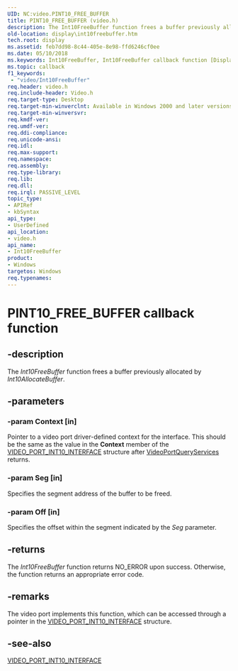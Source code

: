 ```yaml
---
UID: NC:video.PINT10_FREE_BUFFER
title: PINT10_FREE_BUFFER (video.h)
description: The Int10FreeBuffer function frees a buffer previously allocated by Int10AllocateBuffer.
old-location: display\int10freebuffer.htm
tech.root: display
ms.assetid: feb7dd98-8c44-405e-8e98-ffd6246cf0ee
ms.date: 05/10/2018
ms.keywords: Int10FreeBuffer, Int10FreeBuffer callback function [Display Devices], PINT10_FREE_BUFFER, PINT10_FREE_BUFFER callback, VideoPort_Functions_607fc1f2-1d9a-48eb-97c2-a2cd510e3d78.xml, display.int10freebuffer, video/Int10FreeBuffer
ms.topic: callback
f1_keywords:
 - "video/Int10FreeBuffer"
req.header: video.h
req.include-header: Video.h
req.target-type: Desktop
req.target-min-winverclnt: Available in Windows 2000 and later versions of the Windows operating systems.
req.target-min-winversvr: 
req.kmdf-ver: 
req.umdf-ver: 
req.ddi-compliance: 
req.unicode-ansi: 
req.idl: 
req.max-support: 
req.namespace: 
req.assembly: 
req.type-library: 
req.lib: 
req.dll: 
req.irql: PASSIVE_LEVEL
topic_type:
- APIRef
- kbSyntax
api_type:
- UserDefined
api_location:
- video.h
api_name:
- Int10FreeBuffer
product:
- Windows
targetos: Windows
req.typenames: 
---
```


# PINT10_FREE_BUFFER callback function


## -description


The <i>Int10FreeBuffer</i> function frees a buffer previously allocated by <i>Int10AllocateBuffer</i>.


## -parameters




### -param Context [in]

Pointer to a video port driver-defined context for the interface. This should be the same as the value in the <b>Context</b> member of the <a href="https://docs.microsoft.com/windows-hardware/drivers/ddi/content/video/ns-video-_video_port_int10_interface">VIDEO_PORT_INT10_INTERFACE</a> structure after <a href="https://docs.microsoft.com/windows-hardware/drivers/ddi/content/video/nf-video-videoportqueryservices">VideoPortQueryServices</a> returns.


### -param Seg [in]

Specifies the segment address of the buffer to be freed.


### -param Off [in]

Specifies the offset within the segment indicated by the <i>Seg</i> parameter.


## -returns



The <i>Int10FreeBuffer</i> function returns NO_ERROR upon success. Otherwise, the function returns an appropriate error code.




## -remarks



The video port implements this function, which can be accessed through a pointer in the <a href="https://docs.microsoft.com/windows-hardware/drivers/ddi/content/video/ns-video-_video_port_int10_interface">VIDEO_PORT_INT10_INTERFACE</a> structure.




## -see-also




<a href="https://docs.microsoft.com/windows-hardware/drivers/ddi/content/video/ns-video-_video_port_int10_interface">VIDEO_PORT_INT10_INTERFACE</a>
 

 


